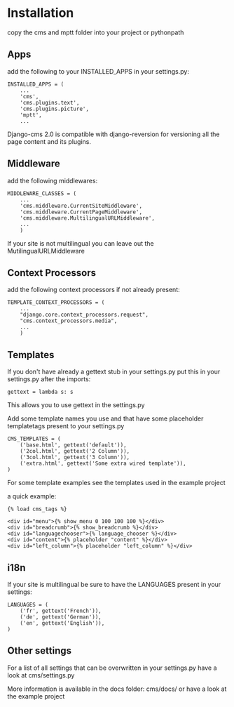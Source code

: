 Installation
============

copy the cms and mptt folder into your project or pythonpath

Apps
----

add the following to your INSTALLED_APPS in your settings.py:

	INSTALLED_APPS = (
 		...
    	'cms',
    	'cms.plugins.text',
    	'cms.plugins.picture',
    	'mptt',
    	...
    
Django-cms 2.0 is compatible with django-reversion for versioning all the page content and its plugins.

Middleware
----------

add the following middlewares:

	MIDDLEWARE_CLASSES = (
    	...
    	'cms.middleware.CurrentSiteMiddleware',
    	'cms.middleware.CurrentPageMiddleware',
    	'cms.middleware.MultilingualURLMiddleware',
    	...
    	)
    
If your site is not multilingual you can leave out the MutilingualURLMiddleware

Context Processors
------------------
add the following context processors if not already present:

	TEMPLATE_CONTEXT_PROCESSORS = (
    	...
    	"django.core.context_processors.request",
    	"cms.context_processors.media",
    	...
    	)

Templates
---------


If you don't have already a gettext stub in your settings.py put this in your settings.py after the imports:

	gettext = lambda s: s
	
This allows you to use gettext in the settings.py

Add some template names you use and that have some placeholder templatetags present to your settings.py
	
	CMS_TEMPLATES = (
    	('base.html', gettext('default')),
    	('2col.html', gettext('2 Column')),
    	('3col.html', gettext('3 Column')),
    	('extra.html', gettext('Some extra wired template')),
	)
	
For some template examples see the templates used in the example project

a quick example:

	{% load cms_tags %}

	<div id="menu">{% show_menu 0 100 100 100 %}</div> 
	<div id="breadcrumb">{% show_breadcrumb %}</div>
	<div id="languagechooser">{% language_chooser %}</div>
	<div id="content">{% placeholder "content" %}</div>
	<div id="left_column">{% placeholder "left_column" %}</div>
    
i18n
----

If your site is multilingual be sure to have the LANGUAGES present in your settings:

	LANGUAGES = (
    	('fr', gettext('French')),
    	('de', gettext('German')),
    	('en', gettext('English')),
	)

Other settings
--------------

For a list of all settings that can be overwritten in your settings.py have a look at cms/settings.py

More information is available in the docs folder: cms/docs/
or have a look at the example project


